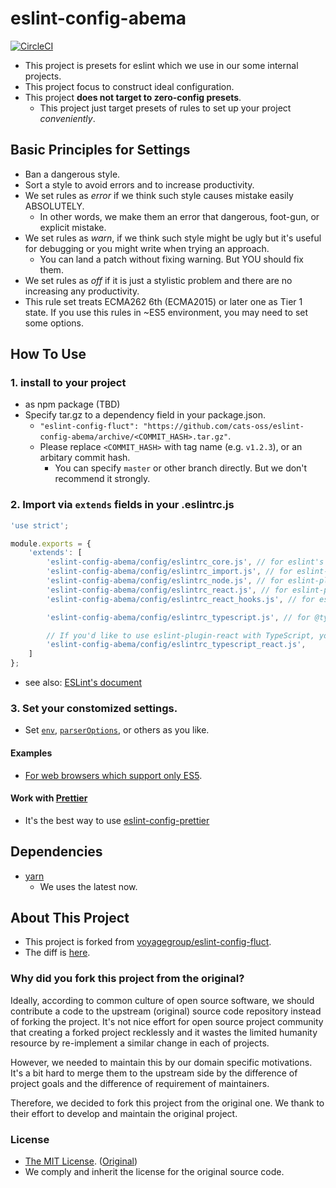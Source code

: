 # eslint-config-abema

[![CircleCI](https://circleci.com/gh/cats-oss/eslint-config-abema.svg?style=svg)](https://circleci.com/gh/cats-oss/workflows/eslint-config-abema)

* This project is presets for eslint which we use in our some internal projects.
* This project focus to construct ideal configuration.
* This project **does not target to zero-config presets**.
  * This project just target presets of rules to set up your project _conveniently_.


## Basic Principles for Settings

- Ban a dangerous style.
- Sort a style to avoid errors and to increase productivity.
- We set rules as _error_ if we think such style causes mistake easily ABSOLUTELY.
  - In other words, we make them an error that dangerous, foot-gun, or explicit mistake.
- We set rules as _warn_,  if we think such style might be ugly
  but it's useful for debugging or you might write when trying an approach.
  - You can land a patch without fixing warning. But YOU should fix them.
- We set rules as _off_ if it is just a stylistic problem and there are no increasing any productivity.
- This rule set treats ECMA262 6th (ECMA2015) or later one as Tier 1 state.
  If you use this rules in ~ES5 environment, you may need to set some options.


## How To Use

### 1. install to your project

- as npm package (TBD)
- Specify tar.gz to a dependency field in your package.json.
  - `"eslint-config-fluct": "https://github.com/cats-oss/eslint-config-abema/archive/<COMMIT_HASH>.tar.gz"`.
  - Please replace `<COMMIT_HASH>` with tag name (e.g. `v1.2.3`), or an arbitary commit hash.
    - You can specify `master` or other branch directly. But we don't recommend it strongly.


### 2. Import via `extends` fields in your .eslintrc.js

```javascript
'use strict';

module.exports = {
    'extends': [
        'eslint-config-abema/config/eslintrc_core.js', // for eslint's builtin rules.
        'eslint-config-abema/config/eslintrc_import.js', // for eslint-plugin-import
        'eslint-config-abema/config/eslintrc_node.js', // for eslint-plugin-node
        'eslint-config-abema/config/eslintrc_react.js', // for eslint-plugin-react
        'eslint-config-abema/config/eslintrc_react_hooks.js', // for eslint-plugin-react-hooks

        'eslint-config-abema/config/eslintrc_typescript.js', // for @typescript-eslint/eslint-plugin. EXPERIMENTAL

        // If you'd like to use eslint-plugin-react with TypeScript, you should load this instead.
        'eslint-config-abema/config/eslintrc_typescript_react.js',
    ]
};
```

- see also: [ESLint's document](http://eslint.org/docs/user-guide/configuring)

### 3. Set your constomized settings.

- Set [`env`](http://eslint.org/docs/user-guide/configuring#specifying-environments),
  [`parserOptions`](http://eslint.org/docs/user-guide/configuring#specifying-parser-options),
  or others as you like.

#### Examples

- [For web browsers which support only ES5](./example/ES5_BROWSER.md).


#### Work with [Prettier](https://github.com/prettier/prettier)

- It's the best way to use [eslint-config-prettier](https://github.com/prettier/eslint-config-prettier)


## Dependencies

- [yarn](https://yarnpkg.com/)
  - We uses the latest now.


## About This Project

* This project is forked from [voyagegroup/eslint-config-fluct](https://github.com/voyagegroup/eslint-config-fluct).
* The diff is [here](https://github.com/cats-oss/eslint-config-abema/compare/original...master).


### Why did you fork this project from the original?

Ideally, according to common culture of open source software,
we should contribute a code to the upstream (original) source code repository
instead of forking the project. It's not nice effort for open source project community
that creating a forked project recklessly and it wastes the limited humanity resource
by re-implement a similar change in each of projects.

However, we needed to maintain this by our domain specific motivations.
It's a bit hard to merge them to the upstream side by the difference of project goals
and the difference of requirement of maintainers.

Therefore, we decided to fork this project from the original one.
We thank to their effort to develop and maintain the original project.


### License

- [The MIT License](./LICENSE.txt). ([Original](https://opensource.org/licenses/MIT))
- We comply and inherit the license for the original source code.

